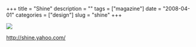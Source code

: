 +++
title = "Shine"
description = ""
tags = ["magazine"]
date = "2008-04-01"
categories = ["design"]
slug = "shine"
+++


 

  <div id="screens-thumbs" class="clearfix">
    <div class="txt-center" id="design-submission"><a href="http://shine.yahoo.com/"><img id='bluga-thumbnail-761' class='bluga-thumbnail large' src='//konigi.com/media/bluga/
wt47f275778513a.jpg'/></a></div>  
  </div>   
<p><a href="http://shine.yahoo.com/">http://shine.yahoo.com/</a></p>




